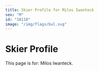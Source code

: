 ```yaml
---
title: Skier Profile for Milos Iwanteck
sex: "M"
id: "18110"
image: "/img/flags/bul.svg" 
---
```


# Skier Profile

This page is for: Milos Iwanteck.
    